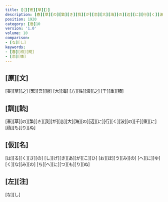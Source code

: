 ```yaml
---
title: [（][寄][草][）]
description: [春][草][の][繁][き][我][が][恋][大][海][の][辺][に][行][く][波][の][千][重][に][積][も][り][ぬ]
position: 1920
category: [巻]10
version: '1.0'
volume: 10
comparison:
- [な][し]
keywords:
- [春][相][聞]
- [恋][情]
---
```


## [原][文]

[春][草][之] [繁][吾][戀] [大][海] [方][徃][浪][之] [千][重][積]

## [訓][読]

[春][草][の][繁][き][我][が][恋][大][海][の][辺][に][行][く][波][の][千][重][に][積][も][り][ぬ]

## [仮][名]

[は][る][く][さ][の] [し][げ][き][あ][が][こ][ひ] [お][ほ][う][み][の] [へ][に][ゆ][く][な][み][の] [ち][へ][に][つ][も][り][ぬ]

## [左][注]

[な][し]
